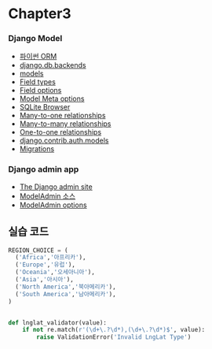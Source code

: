 # Chapter3

### Django Model

* [파이썬 ORM](https://github.com/vinta/awesome-python#orm)
* [django.db.backends](https://github.com/django/django/tree/master/django/db/backends)
* [models](https://docs.djangoproject.com/en/2.1/topics/db/models/)
* [Field types](https://docs.djangoproject.com/ko/2.1/ref/models/fields/#model-field-types)
* [Field options](https://docs.djangoproject.com/ko/2.1/ref/models/fields/#common-model-field-options)
* [Model Meta options](https://docs.djangoproject.com/en/2.1/ref/models/options/)
* [SQLite Browser](http://sqlitebrowser.org/)
* [Many-to-one relationships](https://docs.djangoproject.com/ko/2.1/topics/db/examples/many_to_one/)
* [Many-to-many relationships](https://docs.djangoproject.com/ko/2.1/topics/db/examples/many_to_many/)
* [One-to-one relationships](https://docs.djangoproject.com/ko/2.1/topics/db/examples/one_to_one/)
* [django.contrib.auth.models](https://github.com/django/django/blob/master/django/contrib/auth/models.py)
* [Migrations](https://docs.djangoproject.com/ko/2.1/topics/migrations/)


### Django admin app
* [The Django admin site](https://docs.djangoproject.com/en/2.1/ref/contrib/admin/)
* [ModelAdmin 소스](https://docs.djangoproject.com/en/2.1/_modules/django/contrib/admin/options/#ModelAdmin)
* [ModelAdmin options](https://docs.djangoproject.com/en/2.1/ref/contrib/admin/#modeladmin-options)


실습 코드
---
```python
REGION_CHOICE = (
  ('Africa','아프리카'),
  ('Europe','유럽'),
  ('Oceania','오세아니아'),
  ('Asia','아시아'),
  ('North America','북아메리카'),
  ('South America','남아메리카'),
)


def lnglat_validator(value):
	if not re.match(r'(\d+\.?\d*),(\d+\.?\d*)$', value):
		raise ValidationError('Invalid LngLat Type') 




```

